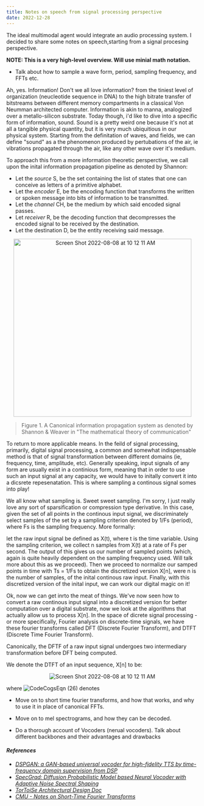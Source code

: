 ```yaml
---
title: Notes on speech from signal processing perspective
date: 2022-12-28
---
```


The ideal multimodal agent would integrate an audio processing system. I decided to share some notes on speech,starting from a signal procesing perspective. 

**NOTE: This is a very high-level overview. Will use minial math notation.**

- Talk about how to sample a wave form, period, sampling frequency, and FFTs etc. 

Ah, yes. Information! Don't we all love information? from the tiniest level of organization (neucleotide sequence in DNA) to the high bitrate transfer of bitstreams between different memory compartments in a classical Von Neumman architected computer. Information is akin to manna, analogized over a metallo-silicon substrate.
Today though, i'd like to dive into a specific form of information, sound. Sound is a pretty weird one because it's not at all a tangible physical quantity, but it is very much ubiquitious in our physical system. Starting from the definitation of waves, and fields, we can define "sound" as a the phenomenon produced by pertubations of the air, ie vibrations propagated through the air, like any other wave over it's medium. 

To approach this from a more information theoretic persperctive, we call upon the inital information propagation pipeline as denoted by Shannon:

- Let the *source* S, be the set containing the list of states that one can conceive as letters of a primitive alphabet.
- Let the *encoder* E, be the encoding function that transforms the written or spoken message into bits of information to be transmitted.
- Let the *channel* CH, be the medium by which said encoded signal passes.
- Let *receiver* R, be the decoding function that decompresses the encoded signal to be received by the destination.
- Let the destination D, be the entity receiving said message.

<p align="center">
    <img width="467" alt="Screen Shot 2022-08-08 at 10 12 11 AM" src="https://user-images.githubusercontent.com/73560826/194781153-bc4237f3-39af-459b-8887-86a4a6bccc98.png">
</p>

> Figure 1. A Canonical information propagation system as denoted by Shannon & Weaver in "The mathematical theory of communication"

To return to more applicable means. In the feild of signal processing, primarily, digital signal processing, a common and somewhat indispensable method is that of signal transformation between different domains (ie, frequency, time, amplitude, etc). Generally speaking, input signals of any form are usually exist in a continious form, meaning that in order to use such an input signal at any capacity, we would have to initally convert it into a dicsrete repesenatation. This is where sampling a continous signal somes into play!

We all know what sampling is. Sweet sweet sampling. I'm sorry, I just really love any sort of sparsification or compression type derivative. In this case, given the set of all points in the continous input signal, we discriminately select samples of the set by a sampling criterion denoted by 1/Fs (period), where Fs is the sampling frequency.
More formally: 

let the raw input signal be defined as X(t), where t is the time variable. Using the sampling criterion, we collect n samples from X(t) at a rate of Fs per second. The output of this gives us our number of sampled points (which, again is quite heavily dependent on the sampling frequency used. Will talk more about this as we proceed).
Then we proceed to normalize our samped points in time with Ts = 1/Fs to obtain the discretized version X[n], were n is the number of samples, of the inital continous raw input. Finally, with this discretized version of the inital input, we can work our digital magic on it!

Ok, now we can get inrto the meat of things. We've now seen how to convert a raw continous input signal into a discretized version for better computation over a digital substrate, now we look at the algorithms that actually allow us to process X[n]. In the space of dicrete signal processing - or more specifically, Fourier analysis on discrete-time signals, we have these fourier transforms called DFT (Discrete Fourier Transform), and DTFT (Discrete Time Fourier Transform).

Canonically, the DFTF of a raw input signal undergoes two intermediary transformation before DFT being computed. 

We denote the DTFT of an input sequence, X[n] to be:

<p align="center">
    <img alt="Screen Shot 2022-08-08 at 10 12 11 AM" src="https://user-images.githubusercontent.com/73560826/211385211-24230aff-d956-41f2-bac1-fedabaaeec62.svg">
</p>

where ![CodeCogsEqn (26)](https://user-images.githubusercontent.com/73560826/211385745-54f9bd27-b836-40b4-ae15-da86e3ad14b2.svg) denotes 









- Move on to short time fourier transforms, and how that works, and why to use it in place of canonical FFTs.



- Move on to mel spectrograms, and how they can be decoded.




- Do a thorough account of Vocoders (nerual vocoders). Talk about different backbones and their advantages and drawbacks

#### *References*
- *[DSPGAN: a GAN-based universal vocoder for high-fidelity TTS by time-frequency domain supervision from DSP](https://arxiv.org/abs/2211.01087)*
- *[SpecGrad: Diffusion Probabilistic Model based Neural Vocoder with Adaptive Noise Spectral Shaping](https://arxiv.org/abs/2203.16749)*
- *[TorToiSe Architectural Design Doc](https://nonint.com/2022/04/25/tortoise-architectural-design-doc/)*
- *[CMU - Notes on Short-Time Fourier Transforms](https://course.ece.cmu.edu/~ece491/lectures/L25/STFT_Notes_ADSP.pdf)*
